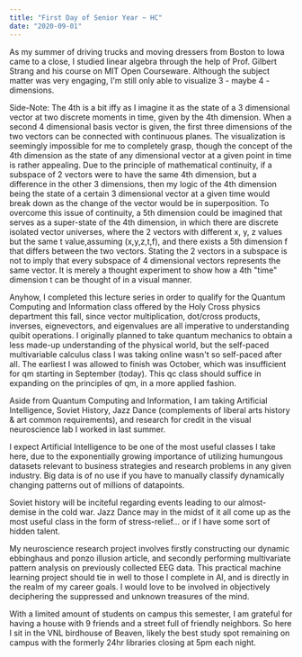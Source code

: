 ```yaml
---
title: "First Day of Senior Year ~ HC"
date: "2020-09-01"
---
```


As my summer of driving trucks and moving dressers from Boston to Iowa came to a close, I studied linear algebra through the help of Prof. Gilbert Strang and his course on MIT Open Courseware. Although the subject matter was very engaging, I'm still only able to visualize 3 - maybe 4 - dimensions. 

Side-Note:
The 4th is a bit iffy as I imagine it as the state of a 3 dimensional vector at two discrete moments in time, given by the 4th dimension. When a second 4 dimensional basis vector is given, the first three dimensions of the two vectors can be connected with continuous planes. The visualization is seemingly impossible for me to completely grasp, though the concept of the 4th dimension as the state of any dimensional vector at a given point in time is rather appealing. Due to the principle of mathematical continuity, if a subspace of 2 vectors were to have the same 4th dimension, but a difference in the other 3 dimensions, then my logic of the 4th dimension being the state of a certain 3 dimensional vector at a given time would break down as the change of the vector would be in superposition. To overcome this issue of continuity, a 5th dimension could be imagined that serves as a super-state of the 4th dimension, in which there are discrete isolated vector universes, where the 2 vectors with different x, y, z values but the same t value,assuming (x,y,z,t,f), and there exists a 5th dimension f that differs between the two vectors. Stating the 2 vectors in a subspace is not to imply that every subspace of 4 dimensional vectors represents the same vector. It is merely a thought experiment to show how a 4th "time" dimension t can be thought of in a visual manner.

Anyhow, I completed this lecture series in order to qualify for the Quantum Computing and Information class offered by the Holy Cross physics department this fall, since vector multiplication, dot/cross products, inverses, eignevectors, and eigenvalues are all imperative to understanding quibit operations. I originally planned to take quantum mechanics to obtain a less made-up understanding of the physical world, but the self-paced multivariable calculus class I was taking online wasn't so self-paced after all. The earliest I was allowed to finish was October, which was insufficient for qm starting in September (today). This qc class should suffice in expanding on the principles of qm, in a more applied fashion.

Aside from Quantum Computing and Information, I am taking Artificial Intelligence, Soviet History, Jazz Dance (complements of liberal arts history & art common requirements), and research for credit in the visual neuroscience lab I worked in last summer.

I expect Artificial Intelligence to be one of the most useful classes I take here, due to the exponentially growing importance of utilizing humungous datasets relevant to business strategies and research problems in any given industry. Big data is of no use if you have to manually classify dynamically changing patterns out of millions of datapoints.

Soviet history will be inciteful regarding events leading to our almost-demise in the cold war. Jazz Dance may in the midst of it all come up as the most useful class in the form of stress-relief... or if I have some sort of hidden talent.

My neuroscience research project involves firstly constructing our dynamic ebbinghaus and ponzo illusion article, and secondly performing multivariate pattern analysis on previously collected EEG data. This practical machine learning project should tie in well to those I complete in AI, and is directly in the realm of my career goals. I would love to be involved in objectively deciphering the suppressed and unknown treasures of the mind.

With a limited amount of students on campus this semester, I am grateful for having a house with 9 friends and a street full of friendly neighbors. So here I sit in the VNL birdhouse of Beaven, likely the best study spot remaining on campus with the formerly 24hr libraries closing at 5pm each night.